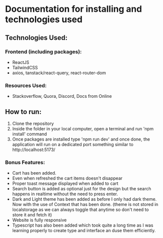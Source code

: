 # Documentation for installing and technologies used

## Technologies Used:

### Frontend (including packages):

- ReactJS
- TailwindCSS
- axios, tanstack/react-query, react-router-dom

### Resources Used:

- Stackoverflow, Quora, Discord, Docs from Online

## How to run:

1. Clone the repository
2. Inside the folder in your local computer, open a terminal and run 'npm install' command
3. Once packages are installed type 'npm run dev' and once done, the application will run on a dedicated port something similar to http://localhost:5173/

### Bonus Features:

- Cart has been added.
- Even when refreshed the cart items doesn't disappear
- Proper toast message displayed when added to cart
- Search button is added as optional just for the design but the search happens in realtime without the need to press enter.
- Dark and Light theme has been added as before I only had dark theme. Now with the use of Context that has been done. (theme is not stored in localstorage as we can always toggle that anytime so don't need to store it and fetch it)
- Website is fully responsive
- Typescript has also been added which took quite a long time as I was learning properly to create type and interface an duse them efficiently.
